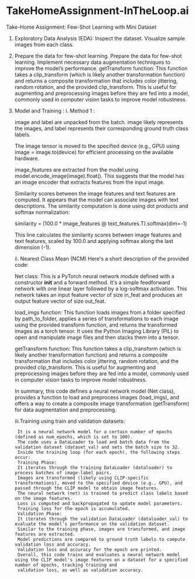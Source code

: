 # TakeHomeAssignment-InTheLoop.ai
Take-Home Assignment: Few-Shot Learning with Mini Dataset  

1. Exploratory Data Analysis (EDA):
Inspect the dataset.
Visualize sample images from each class.

2. Prepare the data for few-shot learning.
Prepare the data for few-shot learning.
Implement necessary data augmentation techniques to improve the model’s performance.
getTransform function: This function takes a clip_transform (which is likely another transformation function) and returns a composite transformation that includes color jittering, random rotation, and the provided clip_transform. This is useful for augmenting and preprocessing images before they are fed into a model, commonly used in computer vision tasks to improve model robustness.

3. Model and Training :
   i. Method 1 :
   
      image and label are unpacked from the batch. image likely represents the images, and label represents their corresponding ground truth class labels.

      The image tensor is moved to the specified device (e.g., GPU) using image = image.to(device) for efficient processing on the available hardware.
      
      image_features are extracted from the model using model.encode_image(image).float(). This suggests that the model has an image encoder that extracts features from the input image.
      
      Similarity scores between the image features and text features are computed. It appears that the model can associate images with text descriptions. The similarity computation is 
      done using dot products and softmax normalization:
      
      similarity = (100.0 * image_features @ text_features.T).softmax(dim=-1)
      
      This line calculates the similarity scores between image features and text features, scaled by 100.0 and applying softmax along the last dimension (-1).

   ii. Nearest Class Mean (NCM)
      Here's a short description of the provided code:

      Net class: This is a PyTorch neural network module defined with a constructor __init__ and a forward method. It's a simple feedforward network with one linear layer followed by a 
      log-softmax activation. This network takes an input feature vector of size in_feat and produces an output feature vector of size out_feat.
      
      load_imgs function: This function loads images from a folder specified by path_to_folder, applies a series of transformations to each image using the provided transform function, 
      and returns the transformed images as a torch tensor. It uses the Python Imaging Library (PIL) to open and manipulate image files and then stacks them into a tensor.
      
      getTransform function: This function takes a clip_transform (which is likely another transformation function) and returns a composite transformation that includes color 
      jittering, random rotation, and the provided clip_transform. This is useful for augmenting and preprocessing images before they are fed into a model, commonly used in computer 
      vision tasks to improve model robustness.
      
      In summary, this code defines a neural network model (Net class), provides a function to load and preprocess images (load_imgs), and offers a way to create a composite image 
      transformation (getTransform) for data augmentation and preprocessing.

   iii.Training using train and validation datasets:

        It is a neural network model for a certain number of epochs (defined as num_epochs, which is set to 100).
        The code uses a DataLoader to load and batch data from the validation dataset (dataset_val) and sets the batch size to 32.
        Inside the training loop (for each epoch), the following steps occur:
        Training Phase:
        It iterates through the training DataLoader (dataloader) to process batches of image-label pairs.
        Images are transformed (likely using CLIP-specific transformations), moved to the specified device (e.g., GPU), and passed through the CLIP model to obtain image features.
        The neural network (net) is trained to predict class labels based on the image features.
        Loss is computed and backpropagated to update model parameters.
        Training loss for the epoch is accumulated.
        Validation Phase:
        It iterates through the validation DataLoader (dataloader_val) to evaluate the model's performance on the validation dataset.
        Similar to the training phase, images are transformed, and image features are extracted.
        Model predictions are compared to ground truth labels to compute validation loss and accuracy.
        Validation loss and accuracy for the epoch are printed.
        Overall, this code trains and evaluates a neural network model using the CLIP model's image features on a dataset for a specified number of epochs, tracking training and 
        validation loss, as well as validation accuracy.


      



